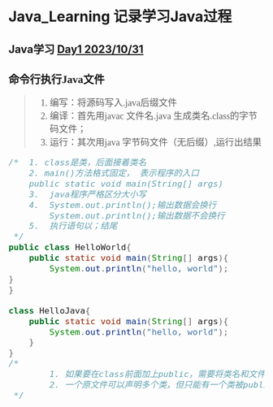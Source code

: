 # Java_Learning 记录学习Java过程

## Java学习 [Day1 2023/10/31](https://www.bilibili.com/video/BV1PY411e7J6?p=14&vd_source=33207922e975d5ad1770261da92cead1)
## <font face="宋体">命令行执行Java文件<font size=4>
>1. 编写：将源码写入.java后缀文件
>2. 编译：首先用javac 文件名.java 生成类名.class的字节码文件；
>3. 运行：其次用java 字节码文件（无后缀）,运行出结果
```java
/*  1. class是类，后面接着类名
    2. main()方法格式固定， 表示程序的入口
    public static void main(String[] args)
    3.  java程序严格区分大小写
    4.  System.out.println();输出数据会换行
        System.out.println();输出数据不会换行
    5.  执行语句以；结尾
 */
public class HelloWorld{
	public static void main(String[] args){
		System.out.println("hello, world");
}
}

class HelloJava{
    public static void main(String[] args){
        System.out.println("hello, world");
    }
}
/*
        1. 如果要在class前面加上public，需要将类名和文件名一致
        2. 一个原文件可以声明多个类，但只能有一个类被public声明
 */
```
